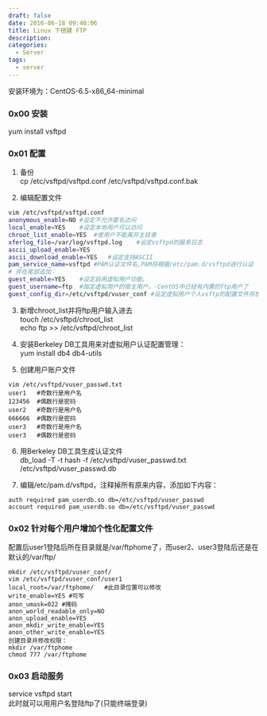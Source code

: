 ```yaml
---
draft: false
date: 2016-06-18 09:40:06
title: Linux 下搭建 FTP
description: 
categories:
  - Server
tags:
  - server
---
```



安装环境为：CentOS-6.5-x86_64-minimal

### 0x00 安装
yum install vsftpd

### 0x01 配置
1. 备份  
cp /etc/vsftpd/vsftpd.conf /etc/vsftpd/vsftpd.conf.bak

2. 编辑配置文件
```sh
vim /etc/vsftpd/vsftpd.conf
anonymous_enable=NO	#设定不允许匿名访问
local_enable=YES	#设定本地用户可以访问
chroot_list_enable=YES	#使用户不能离开主目录
xferlog_file=/var/log/vsftpd.log	#设定vsftpd的服务日志
ascii_upload_enable=YES
ascii_download_enable=YES	#设定支持ASCII
pam_service_name=vsftpd	#PAM认证文件名,PAM将根据/etc/pam.d/vsftpd进行认证
# 并在尾部追加：
guest_enable=YES	#设定启用虚拟用户功能。
guest_username=ftp	#指定虚拟用户的宿主用户。-CentOS中已经有内置的ftp用户了
guest_config_dir=/etc/vsftpd/vuser_conf	#设定虚拟用户个人vsftp的配置文件存放路径。存放虚拟用户个性化的配置文件名，和虚拟用户名相同
```

3. 新增chroot\_list并将ftp用户输入进去  
touch /etc/vsftpd/chroot_list  
echo ftp >> /etc/vsftpd/chroot_list

4. 安装Berkeley DB工具用来对虚拟用户认证配置管理：  
yum install db4 db4-utils

5. 创建用户账户文件
```
vim /etc/vsftpd/vuser_passwd.txt
user1	#奇数行是用户名
123456	#偶数行是密码
user2	#奇数行是用户名
666666	#偶数行是密码
user3	#奇数行是用户名
user3	#偶数行是密码
```

6. 用Berkeley DB工具生成认证文件  
db_load -T -t hash -f /etc/vsftpd/vuser_passwd.txt   /etc/vsftpd/vuser_passwd.db

7. 编辑/etc/pam.d/vsftpd，注释掉所有原来内容，添加如下内容：
```
auth required pam_userdb.so db=/etc/vsftpd/vuser_passwd
account required pam_userdb.so db=/etc/vsftpd/vuser_passwd
```

### 0x02 针对每个用户增加个性化配置文件
配置后user1登陆后所在目录就是/var/ftphome了，而user2、user3登陆后还是在默认的/var/ftp/
```
mkdir /etc/vsftpd/vuser_conf/
vim /etc/vsftpd/vuser_conf/user1
local_root=/var/ftphome/   #此目录位置可以修改
write_enable=YES #可写
anon_umask=022 #掩码
anon_world_readable_only=NO
anon_upload_enable=YES
anon_mkdir_write_enable=YES
anon_other_write_enable=YES
创建目录并修改权限：
mkdir /var/ftphome
chmod 777 /var/ftphome
```

### 0x03 启动服务
service vsftpd start  
此时就可以用用户名登陆ftp了(只能终端登录)